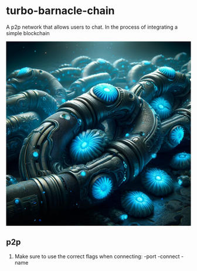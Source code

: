 # turbo-barnacle-chain
A p2p network that allows users to chat. In the process of integrating a simple blockchain

![turbo-barnacle-chain](./turbo-barnacle-chain.webp)


## p2p
1. Make sure to use the correct flags when connecting: -port<your port> -connect<the IP address you are connecting to> -name<how you wish to identify yourself>
